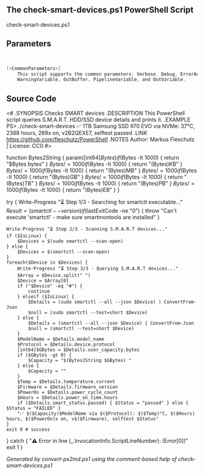 ## The check-smart-devices.ps1 PowerShell Script

check-smart-devices.ps1 


## Parameters
```powershell


[<CommonParameters>]
    This script supports the common parameters: Verbose, Debug, ErrorAction, ErrorVariable, WarningAction, 
    WarningVariable, OutBuffer, PipelineVariable, and OutVariable.
```

## Source Code
<#
.SYNOPSIS
	Checks SMART devices
.DESCRIPTION
	This PowerShell script queries S.M.A.R.T. HDD/SSD device details and prints it.
.EXAMPLE
	PS> ./check-smart-devices
	✅ 1TB Samsung SSD 970 EVO via NVMe: 37°C, 2388 hours, 289x on, v2B2QEXE7, selftest passed
.LINK
	https://github.com/fleschutz/PowerShell
.NOTES
	Author: Markus Fleschutz | License: CC0
#>

function Bytes2String { param([int64]$Bytes)
	if ($Bytes -lt 1000) { return "$Bytes bytes" }
	$Bytes /= 1000
	if ($Bytes -lt 1000) { return "$($Bytes)KB" }
	$Bytes /= 1000
	if ($Bytes -lt 1000) { return "$($Bytes)MB" }
	$Bytes /= 1000
	if ($Bytes -lt 1000) { return "$($Bytes)GB" }
	$Bytes /= 1000
	if ($Bytes -lt 1000) { return "$($Bytes)TB" }
	$Bytes /= 1000
	if ($Bytes -lt 1000) { return "$($Bytes)PB" }
	$Bytes /= 1000
	if ($Bytes -lt 1000) { return "$($Bytes)EB" }
}

try {
	Write-Progress "⏳ Step 1/3 - Searching for smartctl executable..."
	$Result = (smartctl --version)
	if ($lastExitCode -ne "0") { throw "Can't execute 'smartctl' - make sure smartmontools are installed" }

	Write-Progress "⏳ Step 2/3 - Scanning S.M.A.R.T devices..."
	if ($IsLinux) {
		$Devices = $(sudo smartctl --scan-open)
	} else {
		$Devices = $(smartctl --scan-open)
	}
	foreach($Device in $Devices) {
		Write-Progress "⏳ Step 3/3 - Querying S.M.A.R.T devices..."
		$Array = $Device.split(" ")
		$Device = $Array[0]
		if ("$Device" -eq "#") {
			continue
		} elseif ($IsLinux) {
			$Details = (sudo smartctl --all --json $Device) | ConvertFrom-Json
			$null = (sudo smartctl --test=short $Device)
		} else {
			$Details = (smartctl --all --json $Device) | ConvertFrom-Json
			$null = (smartctl --test=short $Device)
		}
		$ModelName = $Details.model_name
		$Protocol = $Details.device.protocol
		[int64]$GBytes = $Details.user_capacity.bytes
		if ($GBytes -gt 0) {
			$Capacity = "$(Bytes2String $GBytes) "
		} else {
			$Capacity = ""
		}
		$Temp = $Details.temperature.current
		$Firmware = $Details.firmware_version
		$PowerOn = $Details.power_cycle_count
		$Hours = $Details.power_on_time.hours
		if ($Details.smart_status.passed) { $Status = "passed" } else { $Status = "FAILED" }
		"✅ $($Capacity)$ModelName via $($Protocol): $($Temp)°C, $($Hours) hours, $($PowerOn)x on, v$($Firmware), selftest $Status"
	}
	exit 0 # success
} catch {
	"⚠️ Error in line $($_.InvocationInfo.ScriptLineNumber): $($Error[0])"
	exit 1
}

*Generated by convert-ps2md.ps1 using the comment-based help of check-smart-devices.ps1*
